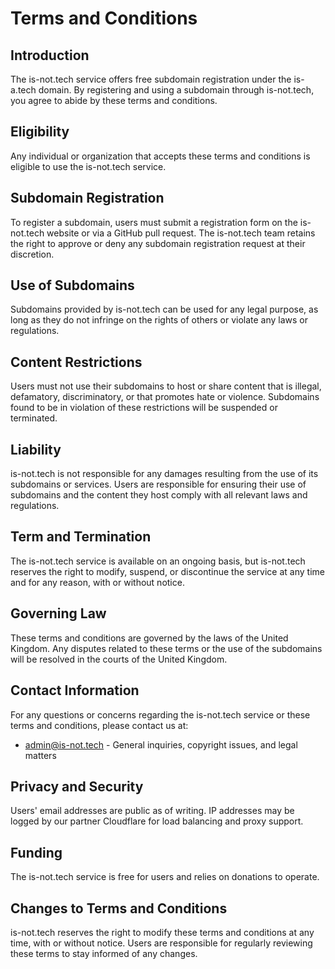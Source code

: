 # Terms and Conditions

## Introduction
The is-not.tech service offers free subdomain registration under the is-a.tech domain. By registering and using a subdomain through is-not.tech, you agree to abide by these terms and conditions.

## Eligibility
Any individual or organization that accepts these terms and conditions is eligible to use the is-not.tech service.

## Subdomain Registration
To register a subdomain, users must submit a registration form on the is-not.tech website or via a GitHub pull request. The is-not.tech team retains the right to approve or deny any subdomain registration request at their discretion.

## Use of Subdomains
Subdomains provided by is-not.tech can be used for any legal purpose, as long as they do not infringe on the rights of others or violate any laws or regulations.

## Content Restrictions
Users must not use their subdomains to host or share content that is illegal, defamatory, discriminatory, or that promotes hate or violence. Subdomains found to be in violation of these restrictions will be suspended or terminated.

## Liability
is-not.tech is not responsible for any damages resulting from the use of its subdomains or services. Users are responsible for ensuring their use of subdomains and the content they host comply with all relevant laws and regulations.

## Term and Termination
The is-not.tech service is available on an ongoing basis, but is-not.tech reserves the right to modify, suspend, or discontinue the service at any time and for any reason, with or without notice.

## Governing Law
These terms and conditions are governed by the laws of the United Kingdom. Any disputes related to these terms or the use of the subdomains will be resolved in the courts of the United Kingdom.

## Contact Information
For any questions or concerns regarding the is-not.tech service or these terms and conditions, please contact us at:

- admin@is-not.tech - General inquiries, copyright issues, and legal matters

## Privacy and Security
Users' email addresses are public as of writing. IP addresses may be logged by our partner Cloudflare for load balancing and proxy support.

## Funding
The is-not.tech service is free for users and relies on donations to operate.

## Changes to Terms and Conditions
is-not.tech reserves the right to modify these terms and conditions at any time, with or without notice. Users are responsible for regularly reviewing these terms to stay informed of any changes.

